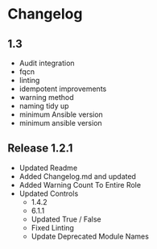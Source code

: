 # Changelog

## 1.3

- Audit integration
- fqcn
- linting
- idempotent improvements
- warning method
- naming tidy up
- minimum Ansible version
- minimum ansible version

## Release 1.2.1

- Updated Readme
- Added Changelog.md and updated
- Added Warning Count To Entire Role
- Updated Controls
  - 1.4.2
  - 6.1.1
  - Updated True / False
  - Fixed Linting
  - Update Deprecated Module Names
